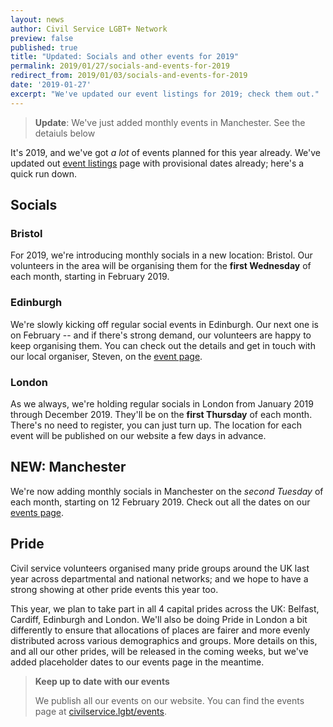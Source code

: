```yaml
---
layout: news
author: Civil Service LGBT+ Network
preview: false
published: true
title: "Updated: Socials and other events for 2019"
permalink: 2019/01/27/socials-and-events-for-2019
redirect_from: 2019/01/03/socials-and-events-for-2019
date: '2019-01-27'
excerpt: "We've updated our event listings for 2019; check them out."
---
```


> **Update**: We've just added monthly events in Manchester. See the detaiuls below

It's 2019, and we've got *a lot* of events planned for this year already. We've updated out [event listings](/events) page with provisional dates already; here's a quick run down.

## Socials

### Bristol

For 2019, we're introducing monthly socials in a new location: Bristol. Our volunteers in the area will be organising them for the **first Wednesday** of each month, starting in February 2019.

### Edinburgh

We're slowly kicking off regular social events in Edinburgh. Our next one is on February -- and if there's strong demand, our volunteers are happy to keep organising them. You can check out the details and get in touch with our local organiser, Steven, on the [event page](https://www.civilservice.lgbt/event/2019-02-06-edinburgh-social/).

### London

As we always, we're holding regular socials in London from January 2019 through December 2019. They'll be on the **first Thursday** of each month. There's no need to register, you can just turn up. The location for each event will be published on our website a few days in advance.

## NEW: Manchester

We're now adding monthly socials in Manchester on the *second Tuesday* of each month, starting on 12 February 2019. Check out all the dates on our [events page](/events).

## Pride

Civil service volunteers organised many pride groups around the UK last year across departmental and national networks; and we hope to have a strong showing at other pride events this year too.

This year, we plan to take part in all 4 capital prides across the UK: Belfast, Cardiff, Edinburgh and London. We'll also be doing Pride in London a bit differently to ensure that allocations of places are fairer and more evenly distributed across various demographics and groups. More details on this, and all our other prides, will be released in the coming weeks, but we've added placeholder dates to our events page in the meantime.

> **Keep up to date with our events**
>
> We publish all our events on our website. You can find the events page at [civilservice.lgbt/events](/events).
